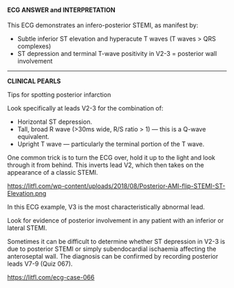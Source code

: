 #### ECG ANSWER and INTERPRETATION

This ECG demonstrates an infero-posterior STEMI, as manifest by:
* Subtle inferior ST elevation and hyperacute T waves (T waves > QRS complexes)
* ST depression and terminal T-wave positivity in V2-3 = posterior wall involvement 

---------------

**CLINICAL PEARLS**

Tips for spotting posterior infarction

Look specifically at leads V2-3 for the combination of:
* Horizontal ST depression. 
* Tall, broad R wave (>30ms wide, R/S ratio > 1) — this is a Q-wave equivalent. 
* Upright T wave — particularly the terminal portion of the T wave. 

One common trick is to turn the ECG over, hold it up to the light and look through it from behind. This inverts lead V2, which then takes on the appearance of a classic STEMI.

<https://litfl.com/wp-content/uploads/2018/08/Posterior-AMI-flip-STEMI-ST-Elevation.png> 

In this ECG example, V3 is the most characteristically abnormal lead.

Look for evidence of posterior involvement in any patient with an inferior or lateral STEMI.

Sometimes it can be difficult to determine whether ST depression in V2-3 is due to posterior STEMI or simply subendocardial ischaemia affecting the anteroseptal wall. The diagnosis can be confirmed by recording posterior leads V7-9 (Quiz 067).

<https://litfl.com/ecg-case-066>
